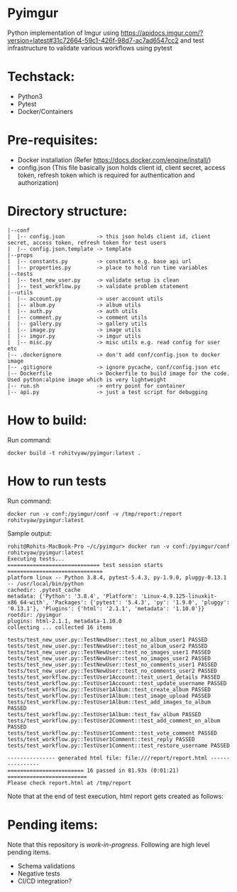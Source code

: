 # Pyimgur

Python implementation of Imgur using https://apidocs.imgur.com/?version=latest#31c72664-59c1-426f-98d7-ac7ad6547cc2 and test infrastructure to validate various workflows using pytest

# Techstack:

- Python3
- Pytest
- Docker/Containers

# Pre-requisites:

- Docker installation (Refer https://docs.docker.com/engine/install/)
- config.json (This file basically json holds client id, client secret, access token, refresh token which is required for authentication and authorization)

# Directory structure:

```
|--conf
|  |-- config.json          -> this json holds client id, client secret, access token, refresh token for test users
|  |-- config.json.template -> template
|--props
|  |-- constants.py         -> constants e.g. base api url
|  |-- properties.py        -> place to hold run time variables
|--tests
|  |-- test_new_user.py     -> validate setup is clean
|  |-- test_workflow.py     -> validate problem statement
|--utils
|  |-- account.py           -> user account utils
|  |-- album.py             -> album utils
|  |-- auth.py              -> auth utils
|  |-- comment.py           -> comment utils
|  |-- gallery.py           -> gallery utils
|  |-- image.py             -> image utils
|  |-- imgur.py             -> imgur utils
|  |-- misc.py              -> misc utils e.g. read config for user etc
|-- .dockerignore           -> don't add conf/config.json to docker image
|-- .gitignore              -> ignore pycache, conf/config.json etc
|-- Dockerfile              -> Dockerfile to build image for the code. Used python:alpine image which is very lightweight
|-- run.sh                  -> entry point for container
|-- api.py                  -> just a test script for debugging
```

# How to build:

Run command:

```docker build -t rohitvyaw/pyimgur:latest .```

# How to run tests

Run command:

```docker run -v conf:/pyimgur/conf -v /tmp/report:/report rohitvyaw/pyimgur:latest```

Sample output:

```
rohit@Rohits-MacBook-Pro ~/c/pyimgur> docker run -v conf:/pyimgur/conf rohitvyaw/pyimgur:latest
Executing tests...
============================= test session starts ==============================
platform linux -- Python 3.8.4, pytest-5.4.3, py-1.9.0, pluggy-0.13.1 -- /usr/local/bin/python
cachedir: .pytest_cache
metadata: {'Python': '3.8.4', 'Platform': 'Linux-4.9.125-linuxkit-x86_64-with', 'Packages': {'pytest': '5.4.3', 'py': '1.9.0', 'pluggy': '0.13.1'}, 'Plugins': {'html': '2.1.1', 'metadata': '1.10.0'}}
rootdir: /pyimgur
plugins: html-2.1.1, metadata-1.10.0
collecting ... collected 16 items

tests/test_new_user.py::TestNewUser::test_no_album_user1 PASSED
tests/test_new_user.py::TestNewUser::test_no_album_user2 PASSED
tests/test_new_user.py::TestNewUser::test_no_images_user1 PASSED
tests/test_new_user.py::TestNewUser::test_no_images_user2 PASSED
tests/test_new_user.py::TestNewUser::test_no_comments_user1 PASSED
tests/test_new_user.py::TestNewUser::test_no_comments_user2 PASSED
tests/test_workflow.py::TestUser1Account::test_user1_details PASSED
tests/test_workflow.py::TestUser1Account::test_update_username PASSED
tests/test_workflow.py::TestUser1Album::test_create_album PASSED
tests/test_workflow.py::TestUser1Album::test_image_upload PASSED
tests/test_workflow.py::TestUser1Album::test_add_images_to_album PASSED
tests/test_workflow.py::TestUser1Album::test_fav_album PASSED
tests/test_workflow.py::TestUser2Comment::test_add_comment_on_album PASSED
tests/test_workflow.py::TestUser1Comment::test_vote_comment PASSED
tests/test_workflow.py::TestUser1Comment::test_reply PASSED
tests/test_workflow.py::TestUser1Comment::test_restore_username PASSED

--------------- generated html file: file:///report/report.html ----------------
======================== 16 passed in 81.93s (0:01:21) =========================
Please check report.html at /tmp/report
```
Note that at the end of test execution, html report gets created as follows:


# Pending items:

Note that this repository is _work-in-progress_. Following are high level pending items.

- Schema validations
- Negative tests
- CI/CD integration? 

